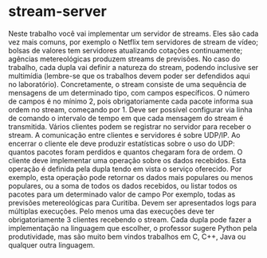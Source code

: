 # stream-server

Neste trabalho você vai implementar um servidor de streams. Eles são cada vez mais comuns, por exemplo o Netflix tem servidores de stream de vídeo; bolsas de valores tem servidores atualizando cotações continuamente; agências metereológicas produzem streams de previsões.
No caso do trabalho, cada dupla vai definir a natureza do stream, podendo inclusive ser multimídia (lembre-se que os trabalhos devem poder ser defendidos aqui no laboratório). Concretamente, o stream consiste de uma sequência de mensagens de um determinado tipo, com campos específicos. O número de campos é no mínimo 2, pois obrigatoriamente cada pacote informa sua ordem no stream, começando por 1. Deve ser possível configurar via linha de comando o intervalo de tempo em que cada mensagem do stream é transmitida.
Vários clientes podem se registrar no servidor para receber o stream. A comunicação entre clientes e servidores é sobre UDP/IP. Ao encerrar o cliente ele deve produzir estatísticas sobre o uso do UDP: quantos pacotes foram perdidos e quantos chegaram fora de ordem.
O cliente deve implementar uma operação sobre os dados recebidos. Esta operação é definida pela dupla tendo em vista o serviço oferecido. Por exemplo, esta operação pode retornar os dados mais populares ou menos populares, ou a soma de todos os dados recebidos, ou listar todos os pacotes para um determinado valor de campo Por exemplo, todas as previsões metereológicas para Curitiba.
Devem ser apresentados logs para múltiplas execuções. Pelo menos uma das execuções deve ter obrigatoriamente 3 clientes recebendo o stream.
Cada dupla pode fazer a implementação na linguagem que escolher, o professor sugere Python pela produtividade, mas são muito bem vindos trabalhos em C, C++, Java ou qualquer outra linguagem.

